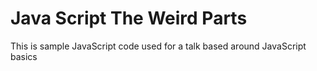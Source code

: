 # Java Script The Weird Parts
This is sample JavaScript code used for a talk based around JavaScript basics

